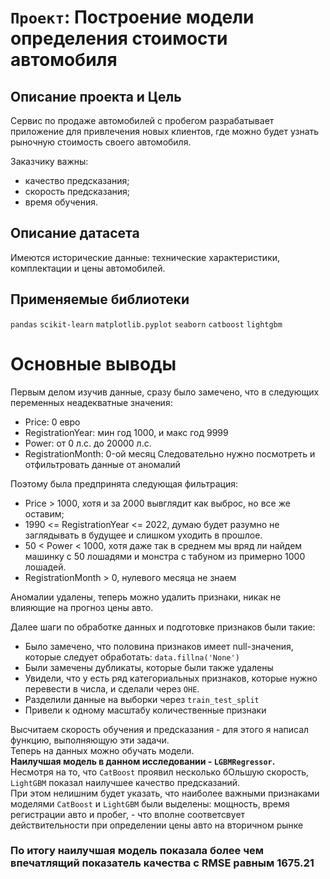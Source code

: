 # `Проект`: Построение модели определения стоимости автомобиля

## Описание проекта и Цель
Сервис по продаже автомобилей с пробегом разрабатывает приложение для привлечения новых клиентов, где можно будет узнать рыночную стоимость своего автомобиля.

Заказчику важны:
* качество предсказания;
* скорость предсказания;
* время обучения.

## Описание датасета
Имеются исторические данные: технические характеристики, комплектации и цены автомобилей.
## Применяемые библиотеки
`pandas` `scikit-learn` `matplotlib.pyplot` `seaborn` `catboost` `lightgbm`
# Основные выводы
Первым делом изучив данные, сразу было замечено, что в следующих переменных неадекватные значения:
* Price: 0 евро
* RegistrationYear: мин год 1000, и макс год 9999
* Power: от 0 л.с. до 20000 л.с.
* RegistrationMonth: 0-ой месяц Следовательно нужно посмотреть и отфильтровать данные от аномалий

Поэтому была предпринята следующая фильтрация:
* Price > 1000, хотя и за 2000 вывглядит как выброс, но все же оставим;
* 1990 <= RegistrationYear <= 2022, думаю будет разумно не заглядывать в будущее и слишком уходить в прошлое.
* 50 < Power < 1000, хотя даже так в среднем мы вряд ли найдем машинку с 50 лошадями и монстра с табуном из примерно 1000 лошадей.
* RegistrationMonth > 0, нулевого месяца не знаем

Аномалии удалены, теперь можно удалить признаки, никак не влияющие на прогноз цены авто.  

Далее шаги по обработке данных и подготовке признаков были такие:
* Было замечено, что половина признаков имеет null-значения, которые следует обработать: `data.fillna('None')`  
* Были замечены дубликаты, которые были также удалены
* Увидели, что у есть ряд категориальных признаков, которые нужно перевести в числа, и сделали через `OHE`.
* Разделили данные на выборки через `train_test_split`
* Привели к одному масштабу количественные признаки

Высчитаем скорость обучения и предсказания - для этого я написал функцию, выполняющую эти задачи.  
Теперь на данных можно обучать модели.  
**Наилучшая модель в данном исследовании - `LGBMRegressor`.**  
Несмотря на то, что `CatBoost` проявил несколько бОльшую скорость, `LightGBM` показал наилучшее качество предсказаний.  
При этом нелишним будет указать, что наиболее важными признаками моделями `CatBoost` и `LightGBM` были выделены: мощность, время регистрации авто и пробег, - что вполне соответсвует действительности при определении цены авто на вторичном рынке
### По итогу наилучшая модель показала более чем впечатлящий показатель качества с RMSE равным 1675.21

